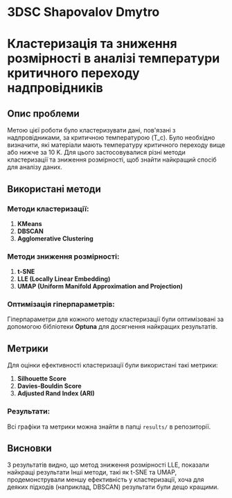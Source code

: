 # 3DSC Shapovalov Dmytro
 
# Кластеризація та зниження розмірності в аналізі температури критичного переходу надпровідників

## Опис проблеми

Метою цієї роботи було кластеризувати дані, пов'язані з надпровідниками, за критичною температурою \(T_c\). Було необхідно визначити, які матеріали мають температуру критичного переходу вище або нижче за 10 K. Для цього застосовувалися різні методи кластеризації та зниження розмірності, щоб знайти найкращий спосіб для аналізу даних.

## Використані методи

### Методи кластеризації:
1. **KMeans** 
2. **DBSCAN**
3. **Agglomerative Clustering** 

### Методи зниження розмірності:
1. **t-SNE** 
2. **LLE (Locally Linear Embedding)** 
3. **UMAP (Uniform Manifold Approximation and Projection)**

### Оптимізація гіперпараметрів:
Гіперпараметри для кожного методу кластеризації були оптимізовані за допомогою бібліотеки **Optuna** для досягнення найкращих результатів.

## Метрики

Для оцінки ефективності кластеризації були використані такі метрики:
1. **Silhouette Score**
2. **Davies-Bouldin Score** 
3. **Adjusted Rand Index (ARI)** 

### Результати:
Всі графіки та метрики можна знайти в папці `results/` в репозиторії.

## Висновки

З результатів видно, що  метод зниження розмірності LLE, показали найкращі результати 
Інші методи, такі як t-SNE та UMAP, продемонстрували меншу ефективність у кластеризації, хоча для деяких підходів (наприклад, DBSCAN) результати були дещо кращими.